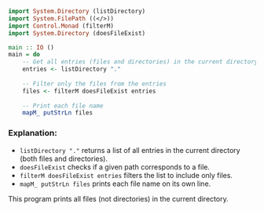 
```haskell
import System.Directory (listDirectory)
import System.FilePath ((</>))
import Control.Monad (filterM)
import System.Directory (doesFileExist)

main :: IO ()
main = do
    -- Get all entries (files and directories) in the current directory
    entries <- listDirectory "."
    
    -- Filter only the files from the entries
    files <- filterM doesFileExist entries
    
    -- Print each file name
    mapM_ putStrLn files
```

### Explanation:

* `listDirectory "."` returns a list of all entries in the current directory (both files and directories).
* `doesFileExist` checks if a given path corresponds to a file.
* `filterM doesFileExist entries` filters the list to include only files.
* `mapM_ putStrLn files` prints each file name on its own line.

This program prints all files (not directories) in the current directory.


